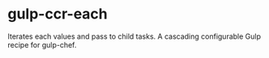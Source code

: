 # gulp-ccr-each
Iterates each values and pass to child tasks. A cascading configurable Gulp recipe for gulp-chef.
